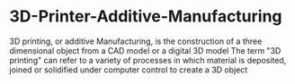 # 3D-Printer-Additive-Manufacturing
3D printing, or additive Manufacturing, is the construction of a three dimensional object from a   CAD model or a digital 3D model The term "3D printing" can refer to a variety of processes in   which material is deposited, joined or solidified under computer control to create a 3D object
